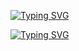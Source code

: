 <a href="https://git.io/typing-svg"><img src="https://readme-typing-svg.demolab.com?font=Fira+Code&weight=600&size=40&duration=3999&pause=1000&color=10A798&vCenter=true&repeat=false&width=500&lines=Howdy...+I+am+fr13ndx" alt="Typing SVG" /></a>

[![Typing SVG](https://readme-typing-svg.demolab.com?font=Fira+Code&weight=600&size=26&duration=3999&pause=1000&color=10F712&width=435&lines=%24+Cyber+Security+Specialist;%24+C+and+Python+Programmer;%24+Ethical+Hacker+)](https://git.io/typing-svg)
